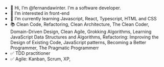 - 👋 Hi, I’m @fernandawinter. I'm a software developer.
- 👀 I’m interested in front-end
- 🌱 I’m currently learning Javascript, React, Typescript, HTML and CSS
- 📚 Clean Code, Refactoring, Clean Architecture, The Clean Coder, Domain-Driven Design, Clean Agile, Grokking Algorithms, Learning JavaScript Data Structures and Algorithms, Refactoring: Improving the Design of Existing Code, JavaScript patterns, Becoming a Better Programmer, The Pragmatic Programmerr
- ✅ TDD practitioner
- ✅ Agile: Kanban, Scrum, XP, 
